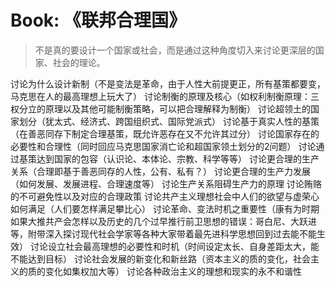 # Book: 《联邦合理国》
> 不是真的要设计一个国家或社会，而是通过这种角度切入来讨论更深层的国家、社会的理论。


讨论为什么设计新制（不是变法是革命，由于人性大前提更正，所有基策都要变，马克思在人的最高理想上玩大了）
讨论制衡的原理及核心（如权利制衡原理：三权分立的原理以及其他可能制衡策略，可以把合理解释为制衡）
讨论超领土的国家划分（犹太式、经济式、跨国组织式、国际党派式）
讨论基于真实人性的基策（在善恶同存下制定合理基策，既允许恶存在又不允许其过分）
讨论国家存在的必要性和合理性（同时回应马克思国家消亡论和超国家领土划分的2问题）
讨论通过基策达到国家的包容（认识论、本体论、宗教、科学等等）
讨论更合理的生产关系（合理即基于善恶同存的人性，公有、私有？）
讨论更合理的生产力发展（如何发展、发展进程、合理速度等）
讨论生产关系阻碍生产力的原理
讨论贿赂的不可避免性以及对应的合理政策
讨论共产主义理想社会中人们的欲望与虚荣心如何满足（人们要怎样满足攀比心）
讨论革命、变法时机之重要性（康有为时期如果大推共产会怎样以及历史的几个过早推行前卫思想的错误：哥白尼、大跃进等，附带深入探讨现代社会学家等各种大家带着最先进科学思想回到过去能不能生效）
讨论设立社会最高理想的必要性和时机（时间设定太长、自身差距太大，能不能达到目标）
讨论社会发展的新变化和新丝路（资本主义的质的变化，社会主义的质的变化如集权加大等）
讨论各种政治主义的理想和现实的永不和谐性